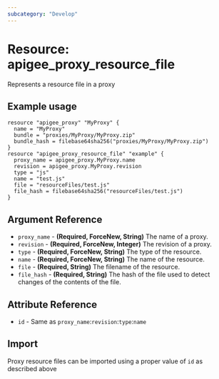 ```yaml
---
subcategory: "Develop"
---
```

# Resource: apigee_proxy_resource_file
Represents a resource file in a proxy
## Example usage
```hcl
resource "apigee_proxy" "MyProxy" {
  name = "MyProxy"
  bundle = "proxies/MyProxy/MyProxy.zip"
  bundle_hash = filebase64sha256("proxies/MyProxy/MyProxy.zip")
}
resource "apigee_proxy_resource_file" "example" {
  proxy_name = apigee_proxy.MyProxy.name
  revision = apigee_proxy.MyProxy.revision
  type = "js"
  name = "test.js"
  file = "resourceFiles/test.js"
  file_hash = filebase64sha256("resourceFiles/test.js")
}
```
## Argument Reference
* `proxy_name` - **(Required, ForceNew, String)** The name of a proxy.
* `revision` - **(Required, ForceNew, Integer)** The revision of a proxy.
* `type` - **(Required, ForceNew, String)** The type of the resource.
* `name` - **(Required, ForceNew, String)** The name of the resource.
* `file` - **(Required, String)** The filename of the resource.
* `file_hash` - **(Required, String)** The hash of the file used to detect changes of the contents of the file.
## Attribute Reference
* `id` - Same as `proxy_name`:`revision`:`type`:`name`
## Import
Proxy resource files can be imported using a proper value of `id` as described above

